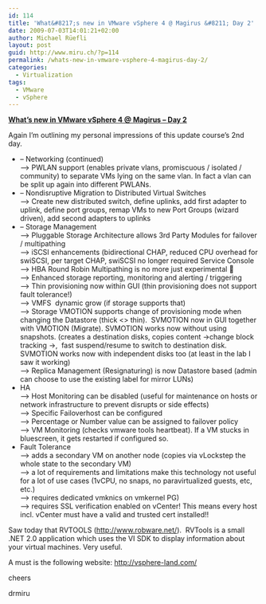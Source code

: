 ```yaml
---
id: 114
title: 'What&#8217;s new in VMware vSphere 4 @ Magirus &#8211; Day 2'
date: 2009-07-03T14:01:21+02:00
author: Michael Rüefli
layout: post
guid: http://www.miru.ch/?p=114
permalink: /whats-new-in-vmware-vsphere-4-magirus-day-2/
categories:
  - Virtualization
tags:
  - VMware
  - vSphere
---
```

**<span style="text-decoration: underline;">What&#8217;s new in VMware vSphere 4 @ Magirus &#8211; Day 2</span>**

Again I&#8217;m outlining my personal impressions of this update course&#8217;s 2nd day.

  * &#8211; Networking (continued)  
    &#8211;> PWLAN support (enables private vlans, promiscuous / isolated / community) to separate VMs lying on the same vlan. In fact a vlan can be split up again into different PWLANs.
  * &#8211; Nondisruptive Migration to Distributed Virtual Switches  
    &#8211;> Create new distributed switch, define uplinks, add first adapter to uplink, define port groups, remap VMs to new Port Groups (wizard driven), add second adapters to uplinks
  * &#8211; Storage Management  
    &#8211;> Pluggable Storage Architecture allows 3rd Party Modules for failover / multipathing  
    &#8211;> iSCSI enhancements (bidirectional CHAP, reduced CPU overhead for swiSCSI, per target CHAP, swiSCSI no longer required Service Console  
    &#8211;> HBA Round Robin Multipathing is no more just experimental 🙂  
    &#8211;> Enhanced storage reporting, monitoring and alerting / triggering  
    &#8211;> Thin provisioning now within GUI (thin provisioning does not support fault tolerance!)  
    &#8211;> VMFS  dynamic grow (if storage supports that)  
    &#8211;> Storage VMOTION supports change of provisioning mode when changing the Datastore (thick <> thin).  SVMOTION now in GUI together with VMOTION (Migrate). SVMOTION works now without using snapshots. (creates a destination disks, copies content ->change block tracking ->,  fast suspend/resume to switch to destination disk. SVMOTION works now with independent disks too (at least in the lab I saw it working)  
    &#8211;> Replica Management (Resignaturing) is now Datastore based (admin can choose to use the existing label for mirror LUNs)
  * HA  
    &#8211;> Host Monitoring can be disabled (useful for maintenance on hosts or network infrastructure to prevent disrupts or side effects)  
    &#8211;> Specific Failoverhost can be configured  
    &#8211;> Percentage or Number value can be assigned to failover policy  
    &#8211;> VM Monitoring (checks vmware tools heartbeat). If a VM stucks in bluescreen, it gets restarted if configured so.
  * Fault Tolerance  
    &#8211;> adds a secondary VM on another node (copies via vLockstep the whole state to the secondary VM)  
    &#8211;> a lot of requirements and limitations make this technology not useful for a lot of use cases (1vCPU, no snaps, no paravirtualized guests, etc, etc.)  
    &#8211;> requires dedicated vmknics on vmkernel PG)  
    &#8211;> requires SSL verification enabled on vCenter! This means every host incl. vCenter must have a valid and trusted cert installed!!

Saw today that RVTOOLS (<http://www.robware.net/>).  RVTools is a small .NET 2.0 application which uses the VI SDK to display information about your virtual machines. Very useful.

A must is the following website: <http://vsphere-land.com/>

cheers

drmiru